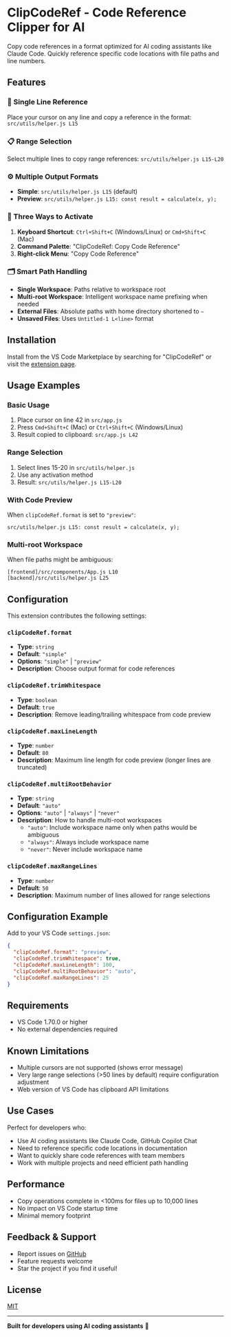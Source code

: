 # ClipCodeRef - Code Reference Clipper for AI

Copy code references in a format optimized for AI coding assistants like Claude Code. Quickly reference specific code locations with file paths and line numbers.

## Features

### 🎯 Single Line Reference
Place your cursor on any line and copy a reference in the format: `src/utils/helper.js L15`

### 📋 Range Selection
Select multiple lines to copy range references: `src/utils/helper.js L15-L20`

### ⚙️ Multiple Output Formats
- **Simple**: `src/utils/helper.js L15` (default)
- **Preview**: `src/utils/helper.js L15: const result = calculate(x, y);`

### 🚀 Three Ways to Activate
1. **Keyboard Shortcut**: `Ctrl+Shift+C` (Windows/Linux) or `Cmd+Shift+C` (Mac)
2. **Command Palette**: "ClipCodeRef: Copy Code Reference"
3. **Right-click Menu**: "Copy Code Reference"

### 🗂️ Smart Path Handling
- **Single Workspace**: Paths relative to workspace root
- **Multi-root Workspace**: Intelligent workspace name prefixing when needed
- **External Files**: Absolute paths with home directory shortened to `~`
- **Unsaved Files**: Uses `Untitled-1 L<line>` format

## Installation

Install from the VS Code Marketplace by searching for "ClipCodeRef" or visit the [extension page](https://marketplace.visualstudio.com/items?itemName=kenfdev.clipcoderef).

## Usage Examples

### Basic Usage
1. Place cursor on line 42 in `src/app.js`
2. Press `Cmd+Shift+C` (Mac) or `Ctrl+Shift+C` (Windows/Linux)
3. Result copied to clipboard: `src/app.js L42`

### Range Selection
1. Select lines 15-20 in `src/utils/helper.js`
2. Use any activation method
3. Result: `src/utils/helper.js L15-L20`

### With Code Preview
When `clipCodeRef.format` is set to `"preview"`:
```
src/utils/helper.js L15: const result = calculate(x, y);
```

### Multi-root Workspace
When file paths might be ambiguous:
```
[frontend]/src/components/App.js L10
[backend]/src/utils/helper.js L25
```

## Configuration

This extension contributes the following settings:

### `clipCodeRef.format`
- **Type**: `string`
- **Default**: `"simple"`
- **Options**: `"simple"` | `"preview"`
- **Description**: Choose output format for code references

### `clipCodeRef.trimWhitespace`
- **Type**: `boolean`
- **Default**: `true`
- **Description**: Remove leading/trailing whitespace from code preview

### `clipCodeRef.maxLineLength`
- **Type**: `number`
- **Default**: `80`
- **Description**: Maximum line length for code preview (longer lines are truncated)

### `clipCodeRef.multiRootBehavior`
- **Type**: `string`
- **Default**: `"auto"`
- **Options**: `"auto"` | `"always"` | `"never"`
- **Description**: How to handle multi-root workspaces
  - `"auto"`: Include workspace name only when paths would be ambiguous
  - `"always"`: Always include workspace name
  - `"never"`: Never include workspace name

### `clipCodeRef.maxRangeLines`
- **Type**: `number`
- **Default**: `50`
- **Description**: Maximum number of lines allowed for range selections

## Configuration Example

Add to your VS Code `settings.json`:

```json
{
  "clipCodeRef.format": "preview",
  "clipCodeRef.trimWhitespace": true,
  "clipCodeRef.maxLineLength": 100,
  "clipCodeRef.multiRootBehavior": "auto",
  "clipCodeRef.maxRangeLines": 25
}
```

## Requirements

- VS Code 1.70.0 or higher
- No external dependencies required

## Known Limitations

- Multiple cursors are not supported (shows error message)
- Very large range selections (>50 lines by default) require configuration adjustment
- Web version of VS Code has clipboard API limitations

## Use Cases

Perfect for developers who:
- Use AI coding assistants like Claude Code, GitHub Copilot Chat
- Need to reference specific code locations in documentation
- Want to quickly share code references with team members
- Work with multiple projects and need efficient path handling

## Performance

- Copy operations complete in <100ms for files up to 10,000 lines
- No impact on VS Code startup time
- Minimal memory footprint

## Feedback & Support

- Report issues on [GitHub](https://github.com/kenfdev/ClipCodeRef/issues)
- Feature requests welcome
- Star the project if you find it useful!

## License

[MIT](LICENSE)

---

**Built for developers using AI coding assistants** 🤖